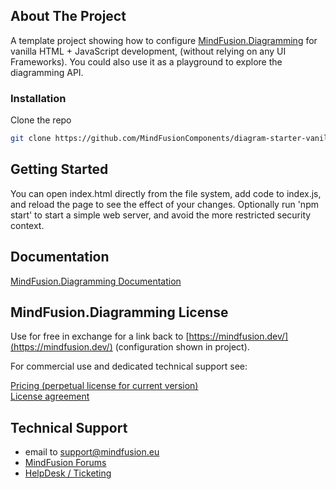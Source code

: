 ## About The Project

A template project showing how to configure [MindFusion.Diagramming](https://mindfusion.dev/javascript-diagram.html) 
for vanilla HTML + JavaScript development, (without relying on any UI Frameworks). You could also use it 
as a playground to explore the diagramming API.

### Installation

Clone the repo
   ```sh
   git clone https://github.com/MindFusionComponents/diagram-starter-vanilla
   ```

## Getting Started

You can open index.html directly from the file system, add code to index.js, and reload the page
to see the effect of your changes. Optionally run 'npm start' to start a simple web server, and avoid
the more restricted security context.

## Documentation

[MindFusion.Diagramming Documentation](https://mindfusion.dev/docs/javascript/diagramming/Getting_Started_10.htm)

## MindFusion.Diagramming License

Use for free in exchange for a link back to [https://mindfusion.dev/](https://mindfusion.dev/) (configuration shown in project).

For commercial use and dedicated technical support see:

[Pricing (perpetual license for current version)](https://mindfusion.dev/buy-javascript-diagram.html)  
[License agreement](https://mindfusion.dev/eula.html)

## Technical Support

* email to support@mindfusion.eu
* [MindFusion Forums](https://mindfusion.dev/Forum/YaBB.pl?board=jsdiag_disc)
* [HelpDesk / Ticketing](https://mindfusion.dev/HelpDesk/index.php)
